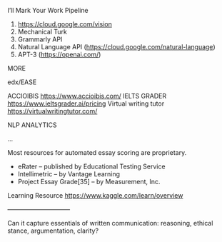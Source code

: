 I’ll Mark Your Work Pipeline

1. https://cloud.google.com/vision
2. Mechanical Turk
3. Grammarly API
4. Natural Language API (https://cloud.google.com/natural-language)
5. APT-3 (https://openai.com/)

MORE

edx/EASE

ACCIOIBIS https://www.accioibis.com/
IELTS GRADER https://www.ieltsgrader.ai/pricing
Virtual writing tutor https://virtualwritingtutor.com/

NLP ANALYTICS

…

Most resources for automated essay scoring are proprietary.
* eRater – published by Educational Testing Service
* Intellimetric – by Vantage Learning
* Project Essay Grade[35] – by Measurement, Inc.

Learning Resource
https://www.kaggle.com/learn/overview

——————————

Can it capture essentials of written communication: reasoning, ethical stance, argumentation, clarity?
